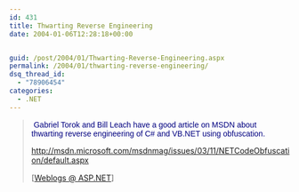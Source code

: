 ```yaml
---
id: 431
title: Thwarting Reverse Engineering
date: 2004-01-06T12:28:18+00:00


guid: /post/2004/01/Thwarting-Reverse-Engineering.aspx
permalink: /2004/01/thwarting-reverse-engineering/
dsq_thread_id:
  - "78906454"
categories:
  - .NET
---
```

<body xmlns="http://www.w3.org/1999/xhtml">
    <div class="Section1">
        <blockquote style='margin-top:5.0pt;margin-bottom:5.0pt'> 
        <p>
            &#160;<span class="pd"><font color="navy"><span style='; font-family:Arial;color:navy'>Gabriel
            Torok and Bill Leach have a good article on MSDN about thwarting reverse engineering
            of C# and VB.NET using obfuscation.</span></font></span>
        </p>
        <p>
            <span class="pd"><a href="http://msdn.microsoft.com/msdnmag/issues/03/11/NETCodeObfuscation/default.aspx" title="http://msdn.microsoft.com/msdnmag/issues/03/11/NETCodeObfuscation/default.aspx">http://msdn.microsoft.com/msdnmag/issues/03/11/NETCodeObfuscation/default.aspx</a></span>
        </p>
        <p class="MsoNormal">
            <img border="0" width="1" height="1" id="_x0000_i1025" src="http://weblogs.asp.net/scottdavies/aggbug/47708.aspx" />
            <br />
            [<a href="http://weblogs.asp.net/scottdavies/archive/2004/01/05/47708.aspx">Weblogs
            @ ASP.NET</a>]
        </p>
        </blockquote>
    </div>
</body>